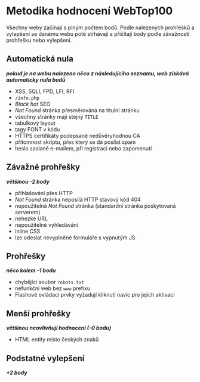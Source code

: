 Metodika hodnocení WebTop100
============================

Všechny weby začínají s plným počtem bodů. Podle nalezených prohřešků a vylepšení se danému webu poté
strhávají a přičítají body podle závažnosti prohřešku nebo vylepšení.

Automatická nula
----------------
***pokud je na webu nalezeno něco z následujícího seznamu, web získává automaticky nula bodů***

- XSS, SQLI, FPD, LFI, RFI
- `/info.php`
- *Black hat* SEO
- *Not Found* stránka přesměrována na titulní stránku
- všechny stránky mají stejný `TITLE`
- tabulkový layout
- tagy FONT v kódu
- HTTPS certifikáty podepsané nedůvěryhodnou CA
- přítomnost skriptu, přes který se dá posílat spam
- heslo zaslané e-mailem, při registraci nebo zapomenutí

Závažné prohřešky
-----------------
***většinou -2 body***

- přihlašování přes HTTP
- *Not Found* stránka neposílá HTTP stavový kód 404
- nepoužitelná *Not Found* stránka (standardní stránka poskytovaná serverem)
- nehezké URL
- nepoužitelné vyhledávání
- inline CSS
- lze odeslat nevyplněné formuláře s vypnutým JS

Prohřešky
---------
***něco kolem -1 bodu***

- chybějící soubor `robots.txt`
- nefunkční web bez `www` prefixu
- Flashové ovládací prvky vyžadují kliknutí navíc pro jejich aktivaci

Menší prohřešky
---------------
***většinou neovlivňují hodnocení (-0 bodu)***

- HTML entity místo českých znaků

Podstatné vylepšení
-------------------
***+2 body***

